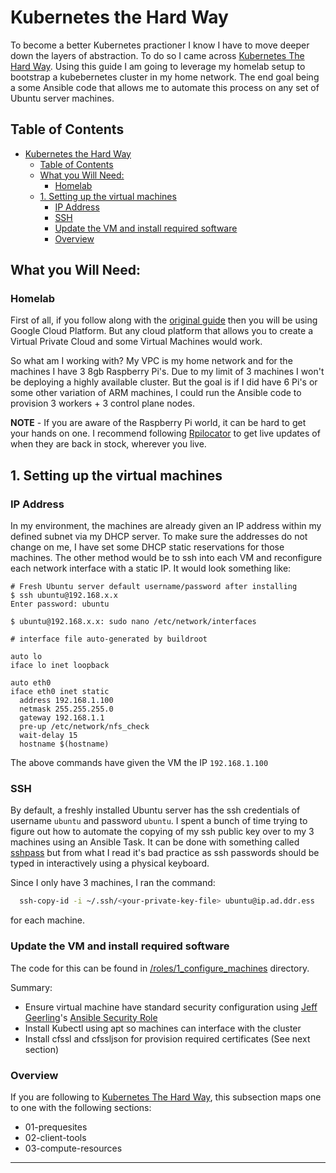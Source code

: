 # Kubernetes the Hard Way

To become a better Kubernetes practioner I know I have to move deeper down the layers of abstraction. To do so I came across 
[Kubernetes The Hard Way](https://github.com/kelseyhightower/kubernetes-the-hard-way). Using this guide I am going to leverage my homelab setup to bootstrap a kubebernetes cluster in my home network. The end goal being a some Ansible code that allows me to automate this process on any set of Ubuntu server machines.

## Table of Contents

- [Kubernetes the Hard Way](#kubernetes-the-hard-way)
  - [Table of Contents](#table-of-contents)
  - [What you Will Need:](#what-you-will-need)
    - [Homelab](#homelab)
  - [1. Setting up the virtual machines](#1-setting-up-the-virtual-machines)
    - [IP Address](#ip-address)
    - [SSH](#ssh)
    - [Update the VM and install required software](#update-the-vm-and-install-required-software)
    - [Overview](#overview)


## What you Will Need:
### Homelab

First of all, if you follow along with the [original guide](https://github.com/kelseyhightower/kubernetes-the-hard-way) then you will be using Google Cloud Platform.  But any cloud platform that allows you to create a Virtual Private Cloud and some Virtual Machines would work.

So what am I working with?  My VPC is my home network and for the machines I have 3 8gb Raspberry Pi's. Due to my limit of 3 machines I won't be deploying a highly available cluster. But the goal is if I did have 6 Pi's or some other variation of ARM machines, I could run the Ansible code to provision 3 workers + 3 control plane nodes.

**NOTE** - If you are aware of the Raspberry Pi world, it can be hard to get your hands on one. I recommend following [Rpilocator](https://rpilocator.com/) to get live updates of when they are back in stock, wherever you live.

## 1. Setting up the virtual machines

### IP Address

In my environment, the machines are already given an IP address within my defined subnet via my DHCP server. To make sure the addresses do not change on me, I have set some DHCP static reservations for those machines. The other method would be to ssh into each VM and reconfigure each network interface with a static IP. It would look something like:

```
# Fresh Ubuntu server default username/password after installing
$ ssh ubuntu@192.168.x.x
Enter password: ubuntu

$ ubuntu@192.168.x.x: sudo nano /etc/network/interfaces

# interface file auto-generated by buildroot

auto lo
iface lo inet loopback

auto eth0
iface eth0 inet static
  address 192.168.1.100
  netmask 255.255.255.0
  gateway 192.168.1.1
  pre-up /etc/network/nfs_check
  wait-delay 15
  hostname $(hostname)
```

The above commands have given the VM the IP `192.168.1.100`

### SSH 

By default, a freshly installed Ubuntu server has the ssh credentials of username `ubuntu` and password `ubuntu`. I spent a bunch of time trying to figure out how to automate the copying of my ssh public key over to my 3 machines using an Ansible Task.  It can be done with something called [sshpass](https://ports.macports.org/port/sshpass/) but from what I read it's bad practice as ssh passwords should be typed in interactively using a physical keyboard.  

Since I only have 3 machines, I ran the command:

```bash
  ssh-copy-id -i ~/.ssh/<your-private-key-file> ubuntu@ip.ad.ddr.ess
```

for each machine.

### Update the VM and install required software

The code for this can be found in [/roles/1_configure_machines](https://github.com/jonparkdev/ansible-kubernetes/tree/main/roles/1_configure_machines) directory.

Summary:
- Ensure virtual machine have standard security configuration using [Jeff Geerling](https://www.youtube.com/@JeffGeerling)'s [Ansible Security Role](https://github.com/geerlingguy/ansible-role-security)
- Install Kubectl using apt so machines can interface with the cluster
- Install cfssl and cfssljson for provision required certificates (See next section)

### Overview

If you are following to [Kubernetes The Hard Way](https://github.com/kelseyhightower/kubernetes-the-hard-way), this subsection maps one to one with the following sections:

- 01-prequesites
- 02-client-tools
- 03-compute-resources

---